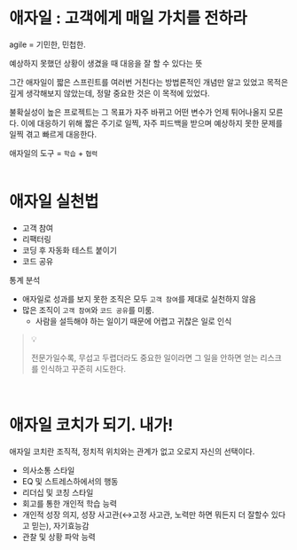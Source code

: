 # 애자일 : 고객에게 매일 가치를 전하라

agile = 기민한, 민첩한.

예상하지 못했던 상황이 생겼을 때 대응을 잘 할 수 있다는 뜻

그간 애자일이 짧은 스프린트를 여러번 거친다는 방법론적인 개념만 알고 있었고 목적은 깊게 생각해보지 않았는데, 정말 중요한 것은 이 목적에 있었다. 

불확실성이 높은 프로젝트는 그 목표가 자주 바뀌고 어떤 변수가 언제 튀어나올지 모른다. 이에 대응하기 위해 짧은 주기로 일찍, 자주 피드백을 받으며 예상하지 못한 문제를 일찍 겪고 빠르게 대응한다. 

애자일의 도구 = `학습` + `협력`
<br />
<br />

# 애자일 실천법

- 고객 참여
- 리팩터링
- 코딩 후 자동화 테스트 붙이기
- 코드 공유

통계 분석

- 애자일로 성과를 보지 못한 조직은 모두 `고객 참여`를 제대로 실천하지 않음
- 많은 조직이 `고객 참여`와 `코드 공유`를 미룸.
    - 사람을 설득해야 하는 일이기 때문에 어렵고 귀찮은 일로 인식


> 💡 
>
> 전문가일수록, 무섭고 두렵더라도 중요한 일이라면 그 일을 안하면 얻는 리스크를 인식하고 꾸준히 시도한다.


<br />

# 애자일 코치가 되기. 내가!

애자일 코치란 조직적, 정치적 위치와는 관계가 없고 오로지 자신의 선택이다.

- 의사소통 스타일
- EQ 및 스트레스하에서의 행동
- 리더십 및 코칭 스타일
- 회고를 통한 개인적 학습 능력
- 개인적 성장 의지, 성장 사고관(↔고정 사고관, 노력만 하면 뭐든지 더 잘할수 있다고 믿는), 자기효능감
- 관찰 및 상황 파악 능력
